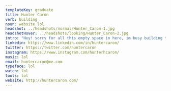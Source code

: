 ```yaml
---
templateKey: graduate
title: Hunter Caron
verb: building
noun: website lol
headshot: ../headshots/normal/Hunter_Caron-1.jpg
headshotHover: ../headshots/looking/Hunter_Caron-2.jpg
intro: "Hey! sorry for all this empty space in here, im busy building the thing you're looking at, I promise I'll have fun stuff for you here soon :)"
linkedin: https://www.linkedin.com/in/huntercaron/
twitter: https://twitter.com/huntercaron
instagram: https://www.instagram.com/hunterhcaron/
music: lol
email: huntercaron@me.com
typeface: lol
watch: lol
tools: lol
website: http://huntercaron.com/
---
```



